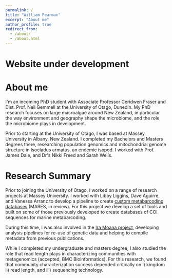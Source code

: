 ```yaml
---
permalink: /
title: "William Pearman"
excerpt: "About me"
author_profile: true
redirect_from: 
  - /about/
  - /about.html
---
```


Website under development
======

About me
======
I'm an incoming PhD student with Associate Professor Ceridwen Fraser and Dist. Prof. Neil Gemmell at the University of Otago, Dunedin. My PhD research focuses on large macroalgae around New Zealand, in particular the way environment and geography shape the microbiome, and the role the microbiome plays in development. 

Prior to starting at the University of Otago, I was based at Massey University in Albany, New Zealand. I completed my Bachelors and Masters degrees there, researching population genomics and mitochondrial genome structure in Isocladus armatus, an endemic isopod. I worked with Prof. James Dale, and Dr's Nikki Freed and Sarah Wells.

Research Summary
======
Prior to joining the University of Otago, I worked on a range of research projects at Massey University.
I worked with Libby Liggins, Dave Aguirre, and Vanessa Arranz to develop a pipeline to create [custom metabarcoding databases](https://github.com/wpearman1996/custom_metabarcoding_databases) (MARES, in review). For this project we develop a set of tools and built on some of those previously developed to create databases of COI sequences for marine metabarcoding. 

During this time, I was also involved in the [Ira Moana project](https://sites.massey.ac.nz/iramoana/), developing analysis pipelines for re-use of genetic data and helping to compile metadata from previous publications. 

While I completed my undergraduate and masters degree, I also studied the role that read length plays in characterizing communities with metagenomics (accepted, BMC Bioinformatics). For this research, we found that community characterization success depended critically on i) kingdom ii) read length, and iii) sequencing technology.
